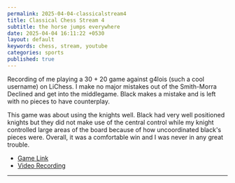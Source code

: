 ```yaml
---
permalink: 2025-04-04-classicalstream4
title: Classical Chess Stream 4
subtitle: the horse jumps everywhere
date: 2025-04-04 16:11:22 +0530
layout: default
keywords: chess, stream, youtube
categories: sports
published: true
---
```


Recording of me playing a 30 + 20 game against g4lois (such a cool username) on LiChess. I make no major mistakes out of the Smith-Morra Declined and get into the middlegame. Black makes a mistake and is left with no pieces to have counterplay.

This game was about using the knights well. Black had very well positioned knights but they did not make use of the central control while my knight controlled large areas of the board because of how uncoordinated black's pieces were. Overall, it was a comfortable win and I was never in any great trouble.

- [Game Link](https://lichess.org/k3YNQmc9)
- [Video Recording](https://www.youtube.com/watch?v=xgyCaKiD9tk)

---
